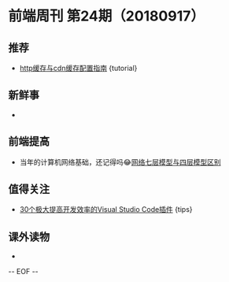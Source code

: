 # 前端周刊 第24期（20180917）

## 推荐

- [http缓存与cdn缓存配置指南](http://dopro.io/http-cache-and-cdn-cache.html) {tutorial}

## 新鲜事

-

## 前端提高

- 当年的计算机网络基础，还记得吗😂[网络七层模型与四层模型区别](https://juejin.im/post/59a0472f5188251240632f92)

## 值得关注

- [30个极大提高开发效率的Visual Studio Code插件](https://juejin.im/post/5b99a927f265da0a922399cd) {tips}

## 课外读物

-

[//]: # (分类图标
    新闻 {news}
    视频 {video}
    教程 {tutorial}
    代码 {code}
    演示 {demo}
    观点 {opinion}
    技巧 {tips}
    工具 {tools}
    书籍 {book}
    文档 {doc}
    GayHub {github}
    规范 {w3c}
    规范 {mdn}
    Three.js {threejs}
  )

-- EOF --